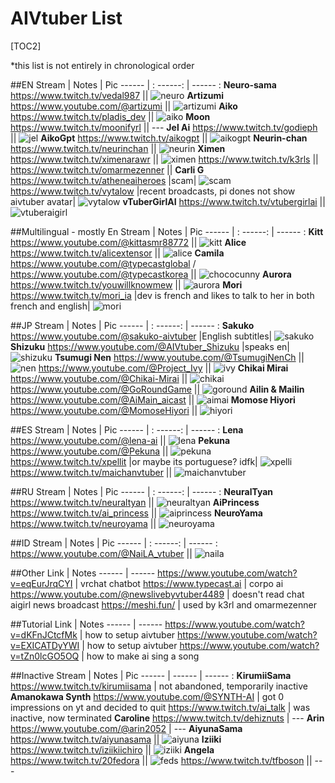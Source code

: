 # AIVtuber List
[TOC2]

\*this list is not entirely in chronological order

##EN
Stream | Notes | Pic 
------ | : ------:  | ------ :
**Neuro-sama** https://www.twitch.tv/vedal987  || ![neuro](https://files.catbox.moe/ynqqpa.jpg)
**Artizumi** https://www.youtube.com/@artizumi   || ![artizumi](https://files.catbox.moe/77kadv.jpg)
**Aiko** https://www.twitch.tv/pladis_dev || ![aiko](https://files.catbox.moe/dla0oo.jpg)
**Moon** https://www.twitch.tv/moonifyrl || ---
**Jel Ai** https://www.twitch.tv/godieph || ![jel](https://files.catbox.moe/lu7ivm.jpg)
**AikoGpt** https://www.twitch.tv/aikogpt || ![aikogpt](https://files.catbox.moe/vswf96.jpg)
**Neurin-chan** https://www.twitch.tv/neurinchan || ![neurin](https://files.catbox.moe/qru692.png)
**Ximen** https://www.twitch.tv/ximenarawr || ![ximen](https://files.catbox.moe/gfzumx.png)
https://www.twitch.tv/k3rls ||
https://www.twitch.tv/omarmezenner || 
**Carli G** https://www.twitch.tv/atheneaiheroes |scam| ![scam](https://files.catbox.moe/tlgpdg.png)
https://www.twitch.tv/vytalow |recent broadcasts, pi dones not show aivtuber avatar| ![vytalow](https://files.catbox.moe/t6rbd4.png)
**vTuberGirlAI** https://www.twitch.tv/vtubergirlai || ![vtuberaigirl](https://files.catbox.moe/anwh7t.png)


##Multilingual - mostly En
Stream | Notes | Pic 
------ | : ------:  | ------ :
**Kitt** https://www.youtube.com/@kittasmr88772  || ![kitt](https://files.catbox.moe/h7v8yb.jpg)
**Alice** https://www.twitch.tv/alicextensor || ![alice](https://files.catbox.moe/vukpfk.jpg)
**Camila** https://www.youtube.com/@typecastglobal / https://www.youtube.com/@typecastkorea || ![chococunny](https://files.catbox.moe/3lztbq.png)
**Aurora** https://www.twitch.tv/youwillknowmew  || ![aurora](https://files.catbox.moe/oldzw3.jpg)
**Mori** https://www.twitch.tv/mori_ia |dev is french and likes to talk to her in both french and english| ![mori](https://files.catbox.moe/missdl.jpg)

##JP
Stream | Notes | Pic 
------ | : ------:  | ------ :
**Sakuko** https://www.youtube.com/@sakuko-aivtuber |English subtitles| ![sakuko](https://files.catbox.moe/o3x4e9.jpg)
**Shizuku** https://www.youtube.com/@AIVtuber_Shizuku |speaks en| ![shizuku](https://files.catbox.moe/rz8v0f.jpg)
**Tsumugi Nen** https://www.youtube.com/@TsumugiNenCh || ![nen](https://files.catbox.moe/ppm5a2.jpg)
https://www.youtube.com/@Project_Ivy || ![ivy](https://files.catbox.moe/5aq8dn.jpg)
**Chikai Mirai** https://www.youtube.com/@Chikai-Mirai || ![chikai](https://files.catbox.moe/vbvpuj.jpg)
https://www.youtube.com/@GoRoundGame || ![goround](https://files.catbox.moe/1tye3b.png)
**Ailin & Mailin** https://www.youtube.com/@AiMain_aicast || ![aimai](https://files.catbox.moe/y3bsse.jpg)
**Momose Hiyori** https://www.youtube.com/@MomoseHiyori || ![hiyori](https://files.catbox.moe/yiy94l.jpg)

##ES
Stream | Notes | Pic 
------ | : ------:  | ------ :
**Lena** https://www.youtube.com/@lena-ai || ![lena](https://files.catbox.moe/3o0z1s.jpg)
**Pekuna** https://www.youtube.com/@Pekuna || ![pekuna](https://files.catbox.moe/56vjid.jpg)
https://www.twitch.tv/xpellit |or maybe its portuguese? idfk| ![xpelli](https://files.catbox.moe/cxk0il.png)
https://www.twitch.tv/maichanvtuber || ![maichanvtuber](https://files.catbox.moe/ireoff.png)

##RU
Stream | Notes | Pic 
------ | : ------:  | ------ :
**NeuralTyan** https://www.twitch.tv/neuraltyan || ![neuraltyan](https://files.catbox.moe/82yqsu.jpg)
**AiPrincess** https://www.twitch.tv/ai_princess || ![aiprincess](https://files.catbox.moe/x2y0cy.png)
**NeuroYama** https://www.twitch.tv/neuroyama || ![neuroyama](https://files.catbox.moe/r8ogc5.png)

##ID
Stream | Notes | Pic 
------ | : ------:  | ------ :
https://www.youtube.com/@NaiLA_vtuber || ![naila](https://files.catbox.moe/ifu3ee.jpg)

##Other
Link | Notes
------ | ------
https://www.youtube.com/watch?v=eqEurJrqCYI | vrchat chatbot
https://www.typecast.ai | corpo ai
https://www.youtube.com/@newslivebyvtuber4489 | doesn't read chat aigirl news broadcast
https://meshi.fun/ | used by k3rl and omarmezenner

##Tutorial
Link | Notes
------ | ------
https://www.youtube.com/watch?v=dKFnJCtcfMk | how to setup aivtuber
https://www.youtube.com/watch?v=EXICATDyYWI | how to setup aivtuber
https://www.youtube.com/watch?v=tZn0lcGO5OQ | how to make ai sing a song

##Inactive
Stream | Notes | Pic
------ | ------ | ------ :
**KirumiiSama** https://www.twitch.tv/kirumiisama | not abandoned, temporarily inactive
**Amanokawa Synth** https://www.youtube.com/@SYNTH-AI | got 0 impressions on yt and decided to quit
https://www.twitch.tv/ai_talk  | was inactive, now terminated
**Caroline** https://www.twitch.tv/dehiznuts | ---
**Arin** https://www.youtube.com/@arin2052 | ---
**AiyunaSama** https://www.twitch.tv/aiyunasama || ![aiyuna](https://files.catbox.moe/83n5zv.jpg)
**Iziiki** https://www.twitch.tv/iziikiichiro || ![iziiki](https://files.catbox.moe/zg41gz.jpg)
**Angela** https://www.twitch.tv/20fedora || ![feds](https://files.catbox.moe/w49qz3.jpg)
https://www.twitch.tv/tfboson || ---